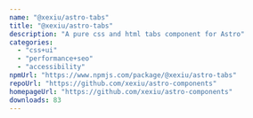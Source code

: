 ```yaml
---
name: "@xexiu/astro-tabs"
title: "@xexiu/astro-tabs"
description: "A pure css and html tabs component for Astro"
categories:
  - "css+ui"
  - "performance+seo"
  - "accessibility"
npmUrl: "https://www.npmjs.com/package/@xexiu/astro-tabs"
repoUrl: "https://github.com/xexiu/astro-components"
homepageUrl: "https://github.com/xexiu/astro-components"
downloads: 83
---
```

